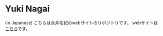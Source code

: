 # Yuki Nagai
(in Japanese) こちらは永井佑紀のwebサイトのリポジトリです。
webサイトは[こちら](https://cometscome.github.io/YukiNagai/ja/)です。

